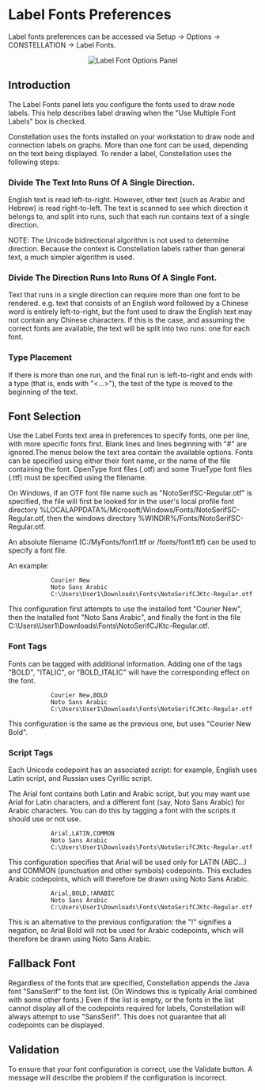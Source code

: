 # Label Fonts Preferences

Label fonts preferences can be accessed via Setup -> Options ->
CONSTELLATION -> Label Fonts.

<div style="text-align: center">
<img src="../ext/docs/CoreOpenGLDisplay/resources/labelFontsPanel.png" alt="Label Font Options Panel" />
</div>

## Introduction

The Label Fonts panel lets you configure the fonts used to draw node
labels. This help describes label drawing when the "Use Multiple Font
Labels" box is checked.

Constellation uses the fonts installed on your workstation to draw node
and connection labels on graphs. More than one font can be used,
depending on the text being displayed. To render a label, Constellation
uses the following steps:

### Divide The Text Into Runs Of A Single Direction.

English text is read left-to-right. However, other text (such as Arabic
and Hebrew) is read right-to-left. The text is scanned to see which
direction it belongs to, and split into runs, such that each run
contains text of a single direction.

NOTE: The Unicode bidirectional algorithm is not used to determine
direction. Because the context is Constellation labels rather than
general text, a much simpler algorithm is used.

### Divide The Direction Runs Into Runs Of A Single Font.

Text that runs in a single direction can require more than one font to
be rendered. e.g. text that consists of an English word followed by a
Chinese word is entirely left-to-right, but the font used to draw the
English text may not contain any Chinese characters. If this is the
case, and assuming the correct fonts are available, the text will be
split into two runs: one for each font.

### Type Placement

If there is more than one run, and the final run is left-to-right and
ends with a type (that is, ends with "\<...>"), the text of the type is
moved to the beginning of the text.

## Font Selection

Use the Label Fonts text area in preferences to specify fonts, one per
line, with more specific fonts first. Blank lines and lines beginning
with "#" are ignored.The menus below the text area contain the available
options. Fonts can be specified using either their font name, or the
name of the file containing the font. OpenType font files (.otf) and
some TrueType font files (.ttf) must be specified using the filename.

On Windows, if an OTF font file name such as "NotoSerifSC-Regular.otf"
is specified, the file will first be looked for in the user's local
profile font directory
%LOCALAPPDATA%/Microsoft/Windows/Fonts/NotoSerifSC-Regular.otf, then the
windows directory %WINDIR%/Fonts/NotoSerifSC-Regular.otf.

An absolute filename (C:/MyFonts/font1.ttf or /fonts/font1.ttf) can be
used to specify a font file.

An example:

                Courier New
                Noto Sans Arabic
                C:\Users\User1\Downloads\Fonts\NotoSerifCJKtc-Regular.otf
            

This configuration first attempts to use the installed font "Courier
New", then the installed font "Noto Sans Arabic", and finally the font
in the file
C:\\Users\\User1\\Downloads\\Fonts\\NotoSerifCJKtc-Regular.otf.

### Font Tags

Fonts can be tagged with additional information. Adding one of the tags
"BOLD", "ITALIC", or "BOLD_ITALIC" will have the corresponding effect on
the font.

                Courier New,BOLD
                Noto Sans Arabic
                C:\Users\User1\Downloads\Fonts\NotoSerifCJKtc-Regular.otf
            

This configuration is the same as the previous one, but uses "Courier
New Bold".

### Script Tags

Each Unicode codepoint has an associated script: for example, English
uses Latin script, and Russian uses Cyrillic script.

The Arial font contains both Latin and Arabic script, but you may want
use Arial for Latin characters, and a different font (say, Noto Sans
Arabic) for Arabic characters. You can do this by tagging a font with
the scripts it should use or not use.

                Arial,LATIN,COMMON
                Noto Sans Arabic
                C:\Users\User1\Downloads\Fonts\NotoSerifCJKtc-Regular.otf
            

This configuration specifies that Arial will be used only for LATIN
(ABC...) and COMMON (punctuation and other symbols) codepoints. This
excludes Arabic codepoints, which will therefore be drawn using Noto
Sans Arabic.

                Arial,BOLD,!ARABIC
                Noto Sans Arabic
                C:\Users\User1\Downloads\Fonts\NotoSerifCJKtc-Regular.otf
            

This is an alternative to the previous configuration: the "!" signifies
a negation, so Arial Bold will not be used for Arabic codepoints, which
will therefore be drawn using Noto Sans Arabic.

## Fallback Font

Regardless of the fonts that are specified, Constellation appends the
Java font "SansSerif" to the font list. (On Windows this is typically
Arial combined with some other fonts.) Even if the list is empty, or the
fonts in the list cannot display all of the codepoints required for
labels, Constellation will always attempt to use "SansSerif". This does
not guarantee that all codepoints can be displayed.

## Validation

To ensure that your font configuration is correct, use the Validate
button. A message will describe the problem if the configuration is
incorrect.

